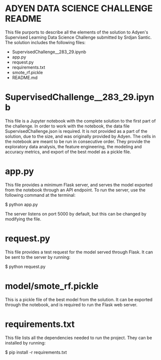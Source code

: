 ADYEN DATA SCIENCE CHALLENGE README
===================================

This file purports to describe all the elements of the solution to Adyen's Supervised Learning Data Science Challenge
submitted by Srdjan Santic. The solution includes the following files:

* SupervisedChallenge__283_29.ipynb
* app.py
* request.py
* requirements.txt
* smote_rf.pickle
* README.md


SupervisedChallenge__283_29.ipynb
=================================

This file is a Jupyter notebook with the complete solution to the first part of the challenge. In order to work with the
notebook, the data file SupervisedChallenge.json is required. It is not provided as a part of the solution, due to the size,
and was originally provided by Adyen. The cells in the notebook are meant to be run in consecutive order. They provide the
exploratory data analysis, the feature engineering, the modeling and accuracy metrics, and export of the best model as a pickle file.


app.py
======

This file provides a minimum Flask server, and serves the model exported from the notebook through an API endpoint.
To run the server, use the following command at the terminal:

$ python app.py

The server listens on port 5000 by default, but this can be changed by modifying the file.


request.py
==========

This file provides a test request for the model served through Flask. It can be sent to the server by running:

$ python request.py


model/smote_rf.pickle
=====================

This is a pickle file of the best model from the solution. It can be exported through the notebook, and is required to
run the Flask web server.


requirements.txt
================

This file lists all the dependencies needed to run the project. They can be installed by running:

$ pip install -r requirements.txt
